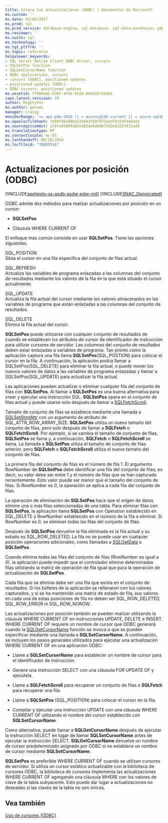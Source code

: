 ```yaml
---
title: Coloca las actualizaciones (ODBC) | Documentos de Microsoft
ms.custom: ''
ms.date: 03/06/2017
ms.prod: sql
ms.prod_service: database-engine, sql-database, sql-data-warehouse, pdw
ms.reviewer: ''
ms.suite: sql
ms.technology: ''
ms.tgt_pltfrm: ''
ms.topic: reference
helpviewer_keywords:
- SQL Server Native Client ODBC driver, cursors
- SQLSetPos function
- SQLSetCursorName function
- ODBC applications, cursors
- cursors [ODBC], positioned updates
- positioned updates [ODBC]
- ODBC cursors, positioned updates
ms.assetid: ff404e02-630f-474d-b5d4-06442b756991
caps.latest.revision: 33
author: MightyPen
ms.author: genemi
manager: craigg
monikerRange: '>= aps-pdw-2016 || = azuresqldb-current || = azure-sqldw-latest || >= sql-server-2016 || = sqlallproducts-allversions'
ms.openlocfilehash: 7d09736a888a124442f69f672ebdf0c5dfd44ad2
ms.sourcegitcommit: a78fa85609a82e905de9db8b75d2e83257831ad9
ms.translationtype: MT
ms.contentlocale: es-ES
ms.lasthandoff: 06/18/2018
ms.locfileid: "35695516"
---
```

# <a name="positioned-updates-odbc"></a>Actualizaciones por posición (ODBC)
[!INCLUDE[appliesto-ss-asdb-asdw-pdw-md](../../includes/appliesto-ss-asdb-asdw-pdw-md.md)]
[!INCLUDE[SNAC_Deprecated](../../includes/snac-deprecated.md)]

  ODBC admite dos métodos para realizar actualizaciones por posición en un cursor:  
  
-   **SQLSetPos**  
  
-   Cláusula WHERE CURRENT OF  
  
 El enfoque más común consiste en usar **SQLSetPos**. Tiene las opciones siguientes.  
  
 SQL_POSITION  
 Sitúa el cursor en una fila específica del conjunto de filas actual.  
  
 SQL_REFRESH  
 Actualiza las variables de programa enlazadas a las columnas del conjunto de resultados mediante los valores de la fila en la que está situado el cursor actualmente.  
  
 SQL_UPDATE  
 Actualiza la fila actual del cursor mediante los valores almacenados en las variables de programa que están enlazadas a las columnas del conjunto de resultados.  
  
 SQL_DELETE  
 Elimina la fila actual del cursor.  
  
 **SQLSetPos** puede utilizarse con cualquier conjunto de resultados de cuando se establecen los atributos de cursor de identificador de instrucción para utilizar cursores de servidor. Las columnas del conjunto de resultados deben estar enlazadas a variables de programa. Tan pronto como la aplicación captura una fila llama **SQLSetPos**(SQL_POSTION) para colocar el cursor en la fila. A continuación, la aplicación podría llamar a SQLSetPos(SQL_DELETE) para eliminar la fila actual, o puede mover los nuevos valores de datos a las variables de programa enlazadas y llamar a SQLSetPos(SQL_UPDATE) para actualizar la fila actual.  
  
 Las aplicaciones pueden actualizar o eliminar cualquier fila del conjunto de filas con **SQLSetPos**. Al llamar a **SQLSetPos** es una buena alternativa para crear y ejecutar una instrucción SQL. **SQLSetPos** opera en el conjunto de filas actual y puede usarse solo después de llamar a [SQLFetchScroll](../../relational-databases/native-client-odbc-api/sqlfetchscroll.md).  
  
 Tamaño de conjunto de filas se establece mediante una llamada a [SQLSetStmtAttr](../../relational-databases/native-client-odbc-api/sqlsetstmtattr.md) con un argumento de atributo de SQL_ATTR_ROW_ARRAY_SIZE. **SQLSetPos** utiliza un nuevo tamaño del conjunto de filas, pero solo después de llamar a **SQLFetch** o **SQLFetchScroll**. Por ejemplo, si se cambia el tamaño de conjunto de filas, **SQLSetPos** se llama y, a continuación, **SQLFetch** o **SQLFetchScroll** se llama. La llamada a **SQLSetPos** utiliza el tamaño de conjunto de filas anterior, pero **SQLFetch** o **SQLFetchScroll** utiliza el nuevo tamaño del conjunto de filas.  
  
 La primera fila del conjunto de filas es el número de fila 1. El argumento RowNumber de **SQLSetPos** debe identificar una fila del conjunto de filas; es decir, su valor debe ser entre 1 y el número de filas que se han capturado recientemente. Esto valor puede ser menor que el tamaño del conjunto de filas. Si RowNumber es 0, la operación se aplica a cada fila del conjunto de filas.  
  
 La operación de eliminación de **SQLSetPos** hace que el origen de datos elimine una o más filas seleccionadas de una tabla. Para eliminar filas con **SQLSetPos**, la aplicación llama **SQLSetPos** con Operation establecido en SQL_DELETE y RowNumber establecido en el número de la fila a eliminar. Si RowNumber es 0, se eliminan todas las filas del conjunto de filas.  
  
 Después de **SQLSetPos** devuelve la fila eliminada es la fila actual y su estado es SQL_ROW_DELETED. La fila no se puede usar en cualquier posición operaciones adicionales, como llamadas a [SQLGetData](../../relational-databases/native-client-odbc-api/sqlgetdata.md) o **SQLSetPos**.  
  
 Cuando elimina todas las filas del conjunto de filas (RowNumber es igual a 0), la aplicación puede impedir que el controlador elimine determinadas filas utilizando la matriz de operación de fila igual que para la operación de actualización de **SQLSetPos**.  
  
 Cada fila que se elimina debe ser una fila que exista en el conjunto de resultados. Si los búferes de la aplicación se rellenaron con los valores capturados, y si se ha mantenido una matriz de estado de fila, sus valores en cada una de estas posiciones de fila no deben ser SQL_ROW_DELETED, SQL_ROW_ERROR ni SQL_ROW_NOROW.  
  
 Las actualizaciones por posición también se pueden realizar utilizando la cláusula WHERE CURRENT OF en instrucciones UPDATE, DELETE e INSERT. WHERE CURRENT OF requiere un nombre de cursor que ODBC generará cuando la [SQLGetCursorName](../../relational-databases/native-client-odbc-api/sqlgetcursorname.md) función se invoca o que se pueden especificar mediante una llamada a **SQLSetCursorName**. A continuación, se incluyen los pasos generales utilizados para ejecutar una actualización WHERE CURRENT OF en una aplicación ODBC:  
  
-   Llame a **SQLSetCursorName** para establecer un nombre de cursor para el identificador de instrucción.  
  
-   Genere una instrucción SELECT con una cláusula FOR UPDATE OF y ejecútela.  
  
-   Llame a **SQLFetchScroll** para recuperar un conjunto de filas o **SQLFetch** para recuperar una fila.  
  
-   Llame a **SQLSetPos** (SQL_POSITION) para colocar el cursor en la fila.  
  
-   Compilar y ejecutar una instrucción UPDATE con una cláusula WHERE CURRENT OF utilizando el nombre del cursor establecido con **SQLSetCursorName**.  
  
 Como alternativa, puede llamar a **SQLGetCursorName** después de ejecutar la instrucción SELECT en lugar de llamar **SQLSetCursorName** antes de ejecutar la instrucción SELECT. **SQLGetCursorName** devuelve un nombre de cursor predeterminado asignado por ODBC si no establece un nombre de cursor mediante **SQLSetCursorName**.  
  
 **SQLSetPos** es preferible WHERE CURRENT OF cuando se utilizan cursores de servidor. Si utiliza un cursor estático actualizable con la biblioteca de cursores ODBC, la biblioteca de cursores implementa las actualizaciones WHERE CURRENT OF agregando una cláusula WHERE con los valores de clave de la tabla subyacente. Esto puede dar lugar a actualizaciones no deseadas si las claves de la tabla no son únicas.  
  
## <a name="see-also"></a>Vea también  
 [Uso de cursores &#40;ODBC&#41;](../../relational-databases/native-client-odbc-cursors/using-cursors-odbc.md)  
  
  

